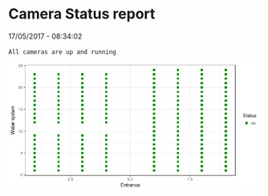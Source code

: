 Camera Status report
================
17/05/2017 - 08:34:02

    All cameras are up and running

![](camreport_files/figure-markdown_github/unnamed-chunk-2-1.png)
